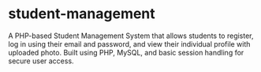 # student-management
A PHP-based Student Management System that allows students to register, log in using their email and password, and view their individual profile with uploaded photo. Built using PHP, MySQL, and basic session handling for secure user access.
